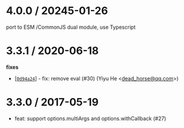 # 4.0.0 / 20245-01-26

port to ESM /CommonJS dual module, use Typescript


# 3.3.1 / 2020-06-18

**fixes**

- [[`0d94a24`](http://github.com/thenables/thenify/commit/0d94a24eb933bc835d568f3009f4d269c4c4c17a)] - fix: remove eval (#30) (Yiyu He <<dead_horse@qq.com>>)

# 3.3.0 / 2017-05-19

- feat: support options.multiArgs and options.withCallback (#27)
